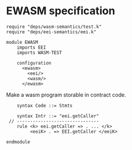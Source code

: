 EWASM specification
=================

```k
require "deps/wasm-semantics/test.k"
require "deps/eei-semantics/eei.k"

module EWASM
    imports EEI
    imports WASM-TEST
    
    configuration
      <ewasm>
        <eei/>
        <wasm/>
      </ewasm>
```

Make a wasm program storable in contract code.

```k
    syntax Code ::= Stmts
```

```k
    syntax Intr ::= "eei.getCaller"
 // -------------------------------
    rule <k> eei.getCaller => . ... </k>
         <eeiK> . => EEI.getCaller </eeiK>

```

```k
endmodule
```
